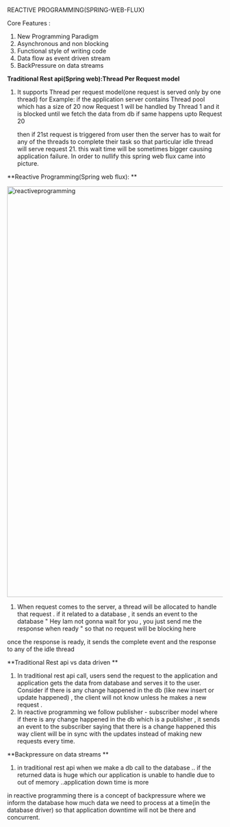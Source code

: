 REACTIVE PROGRAMMING(SPRING-WEB-FLUX)

Core Features :
1. New Programming Paradigm
2. Asynchronous and non blocking
3. Functional style of writing code
4. Data flow as event driven stream
5. BackPressure on data streams


**Traditional Rest api(Spring web):Thread Per Request model**

1. It supports Thread per request model(one request is served only by one thread)
   for Example: if the application server contains Thread pool which has a size of 20
   now Request 1 will be handled by Thread 1 and it is blocked until we fetch the data from db
   if same happens upto Request 20

   then if 21st request is triggered from user then the server has to wait for any of the threads to complete their task so that particular idle thread will serve request 21.
   this wait time will be sometimes bigger causing application failure.
   In order to nullify this spring web flux came into picture.

**Reactive Programming(Spring web flux):
**

<img width="960" alt="reactiveprogramming" src="https://github.com/saisrinivas12/notes/assets/59176223/1b35c1b4-ef4b-42e6-a526-91a5443985f6">


1. When request comes to the server, a thread will be allocated to handle that request . if it related to a database , it sends an event to the database " Hey Iam not gonna wait for you , you just send me the response when ready "
so that no request will be blocking here

once the response is ready, it sends the complete event and the response to any of the idle thread


**Traditional Rest api vs data driven **
1. In traditional rest api call, users send the request to the application and application gets the data from database and serves it to the user.
   Consider if there is any change happened in the db (like new insert or update happened) ,
   the client will not know unless he makes a new request .
2. In reactive programming we follow publisher - subscriber model where if there is any change happened in the db which is a publisher , it sends an event to the subscriber saying that there is a change happened this way client will be in sync with the updates instead of making new requests every time.

**Backpressure on data streams
**

1. in traditional rest api when we make a db call to the database .. if the returned data is huge which our application is unable to handle due to out of memory ..application down time is more

  in reactive programming there is a concept of backpressure where we inform the database how much data we need to process at a time(in the database driver) so that application downtime will not be there and concurrent.
